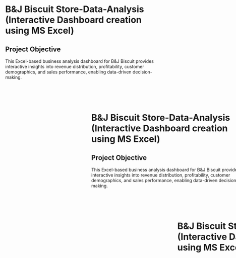 # B&J Biscuit Store-Data-Analysis (Interactive Dashboard creation using MS Excel)
## Project Objective
This Excel-based business analysis dashboard for B&J Biscuit provides interactive insights into revenue distribution, profitability, customer demographics, and sales performance, enabling data-driven decision-making.
<iframe width="1050" height="550" frameborder="0" scrolling="no" src="?wdAllowInteractivity=False&wdHideGridlines=True&wdHideHeaders=True&wdDownloadButton=True&wdInConfigurator=True&wdInConfigurator=True"></iframe>
